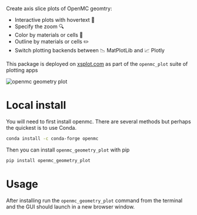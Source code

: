 Create axis slice plots of OpenMC geomtry:
  - Interactive plots with hovertext :speech_balloon:
  - Specify the zoom :mag:
  - Color by materials or cells :art:
  - Outline by materials or cells :pencil2:
  - Switch plotting backends between 📉 MatPlotLib and 📈 Plotly

This package is deployed on [xsplot.com](https://www.xsplot.com) as part of the ```openmc_plot``` suite of plotting apps

![openmc geometry plot](https://user-images.githubusercontent.com/8583900/213252783-526fa814-2abd-4aac-bd1d-9cf0024a7039.png)

# Local install

You will need to first install openmc. There are several methods but perhaps the quickest is to use Conda.

```bash
conda install -c conda-forge openmc
```

Then you can install ```openmc_geometry_plot``` with pip

```bash
pip install openmc_geometry_plot
```


# Usage

After installing run the ```openmc_geometry_plot``` command from the terminal and the GUI should launch in a new browser window.

